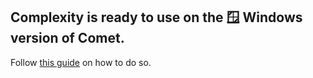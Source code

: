 ## Complexity is ready to use on the 🪟 Windows version of Comet.

Follow [this guide](https://github.com/pnd280/complexity/blob/nxt/perplexity/extension/docs/comet-enable-extensions.md) on how to do so.
